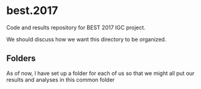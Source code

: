 # best.2017
Code and results repository for BEST 2017 IGC project.

We should discuss how we want this directory to be organized.

## Folders
As of now, I have set up a folder for each of us so that we might all put our results and analyses in this common folder